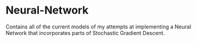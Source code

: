 # Neural-Network
Contains all of the current models of my attempts at implementing a Neural Network that incorporates parts of Stochastic Gradient Descent.
